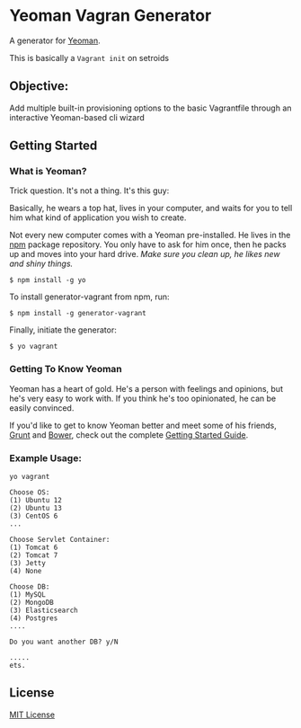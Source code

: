 # Yeoman Vagran Generator

A generator for [Yeoman](http://yeoman.io).

This is basically a `Vagrant init` on setroids

## Objective:

Add multiple built-in provisioning options to the basic Vagrantfile through an interactive Yeoman-based cli wizard


## Getting Started

### What is Yeoman?

Trick question. It's not a thing. It's this guy:


Basically, he wears a top hat, lives in your computer, and waits for you to tell him what kind of application you wish to create.

Not every new computer comes with a Yeoman pre-installed. He lives in the [npm](https://npmjs.org) package repository. You only have to ask for him once, then he packs up and moves into your hard drive. *Make sure you clean up, he likes new and shiny things.*

```
$ npm install -g yo
```



To install generator-vagrant from npm, run:

```
$ npm install -g generator-vagrant
```

Finally, initiate the generator:

```
$ yo vagrant
```

### Getting To Know Yeoman

Yeoman has a heart of gold. He's a person with feelings and opinions, but he's very easy to work with. If you think he's too opinionated, he can be easily convinced.

If you'd like to get to know Yeoman better and meet some of his friends, [Grunt](http://gruntjs.com) and [Bower](http://bower.io), check out the complete [Getting Started Guide](https://github.com/yeoman/yeoman/wiki/Getting-Started).

### Example Usage:
  
  ```
  yo vagrant
  
  Choose OS:
  (1) Ubuntu 12
  (2) Ubuntu 13
  (3) CentOS 6
  ...
  
  Choose Servlet Container:
  (1) Tomcat 6
  (2) Tomcat 7
  (3) Jetty
  (4) None
  
  Choose DB:
  (1) MySQL
  (2) MongoDB
  (3) Elasticsearch
  (4) Postgres
  ....
  
  Do you want another DB? y/N
  
  .....
  ets.
  ```


## License

[MIT License](http://en.wikipedia.org/wiki/MIT_License)
